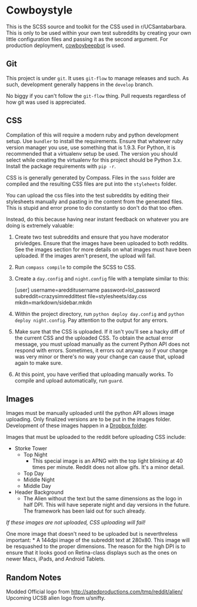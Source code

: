 # Cowboystyle

This is the SCSS source and toolkit for the CSS used in r/UCSantabarbara. This
is only to be used within your own test subreddits by creating your own little
configuration files and passing it as the second argument. For production
deployment, [cowboybeepbot](https://github.com/crazysim/cowboybeepbot) is used.

## Git

This project is under `git`. It uses `git-flow` to manage releases and such. As
such, development generally happens in the `develop` branch.

No biggy if you can't follow the `git-flow` thing. Pull requests regardless of
how git was used is appreciated.

## CSS

Compilation of this will require a modern ruby and python development setup.
Use `bundler` to install the requirements. Ensure that whatever ruby version
manager you use, use something that is 1.9.3. For Python, it is recommended
that a virtualenv setup be used. The version you should select while creating
the virtualenv for this project should be Python 3.x. Install the package
requirements with `pip -r`. 

CSS is is generally generated by Compass. Files in the `sass` folder are
compiled and the resulting CSS files are put into the `styleheets` folder.

You can upload the css files into the test subreddits by editing their
stylesheets manually and pasting in the content from the generated files. This
is stupid and error prone to do constantly so don't do that too often.

Instead, do this because having near instant feedback on whatever you are doing
is extremely valuable:

1. Create two test subreddits and ensure that you have moderator privledges.
   Ensure that the images have been uploaded to both reddits.  See the images
   section for more details on what images must have been uploaded. If the
   images aren't present, the upload will fail.

2. Run `compass compile` to compile the SCSS to CSS.

2. Create a `day.config` and `night.config` file with a template similar to
   this:

    [user]
    username=aredditusername
    password=lol_password
    subreddit=crazysimreddittest
    file=stylesheets/day.css
    mkdn=markdown/sidebar.mkdn

3. Within the project directory, run `python deploy day.config` and `python
   deploy night.config`. Pay attention to the output for any errors.

4. Make sure that the CSS is uploaded. If it isn't you'll see a hacky diff of
   the current CSS and the uploaded CSS. To obtain the actual error message,
   you must upload manually as the current Python API does not respond with
   errors.  Sometimes, it errors out anyway so if your change was very minor or
   there's no way your change can cause that, upload again to make sure.

5. At this point, you have verified that uploading manually works. To compile
   and upload automatically, run `guard`.

## Images

Images must be manually uploaded until the python API allows image uploading.
Only finalized versions are to be put in the images folder. Development of
these images happen in a [Dropbox
folder](https://www.dropbox.com/sh/i3qo9cgdgen1bcf/oNpFhT8gF0).

Images that must be uploaded to the reddit before uploading CSS include:

* Storke Tower
    * Top Night
        * This special image is an APNG with the top light blinking at 40 times
          per minute. Reddit does not allow gifs. It's a minor detail.
    * Top Day
    * Middle Night
    * Middle Day
* Header Background
    * The Alien without the text but the same dimensions as the logo in
      half DPI. This will have seperate night and day versions in the future.
      The framework has been laid out for such already.

_If these images are not uploaded, CSS uploading will fail!_

One more image that doesn't need to be uploaded but is neverthreless important:
    * A 144dpi image of the subreddit text at 280x80. This image will be
      resquashed to the proper dimensions. The reason for the high DPI is to
      ensure that it looks good on Retina-class displays such as the ones on
      newer Macs, iPads, and Android Tablets.


## Random Notes
Modded Official logo from http://satedproductions.com/tmp/reddit/alien/
Upcoming UCSB alien logo from u/snifty.

